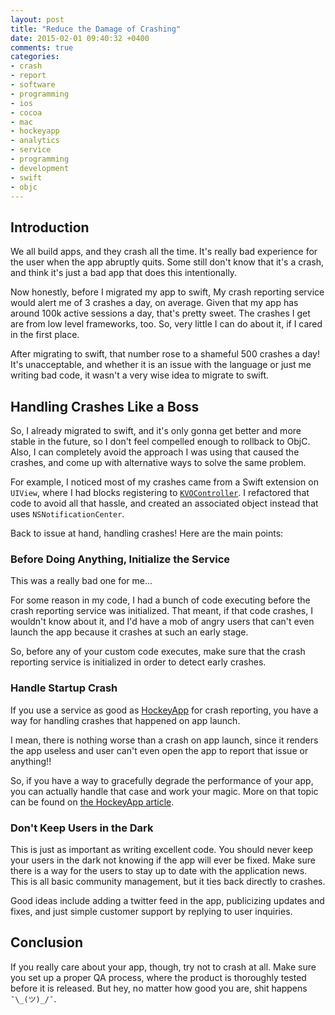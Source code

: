```yaml
---
layout: post
title: "Reduce the Damage of Crashing"
date: 2015-02-01 09:40:32 +0400
comments: true
categories: 
- crash
- report
- software
- programming
- ios
- cocoa
- mac
- hockeyapp
- analytics
- service
- programming
- development
- swift
- objc
---
```


## Introduction

We all build apps, and they crash all the time. It's really bad experience for the user when the app abruptly quits. Some still don't know that it's a crash, and think it's just a bad app that does this intentionally.

Now honestly, before I migrated my app to swift, My crash reporting service would alert me of 3 crashes a day, on average. Given that my app has around 100k active sessions a day, that's pretty sweet. The crashes I get are from low level frameworks, too. So, very little I can do about it, if I cared in the first place.

After migrating to swift, that number rose to a shameful 500 crashes a day! It's unacceptable, and whether it is an issue with the language or just me writing bad code, it wasn't a very wise idea to migrate to swift.

## Handling Crashes Like a Boss

So, I already migrated to swift, and it's only gonna get better and more stable in the future, so I don't feel compelled enough to rollback to ObjC. Also, I can completely avoid the approach I was using that caused the crashes, and come up with alternative ways to solve the same problem.

For example, I noticed most of my crashes came from a Swift extension on `UIView`, where I had blocks registering to [`KVOController`](https://github.com/facebook/KVOController). I refactored that code to avoid all that hassle, and created an associated object instead that uses `NSNotificationCenter`.

Back to issue at hand, handling crashes! Here are the main points:

### Before Doing Anything, Initialize the Service

This was a really bad one for me...

For some reason in my code, I had a bunch of code executing before the crash reporting service was initialized. That meant, if that code crashes, I wouldn't know about it, and I'd have a mob of angry users that can't even launch the app because it crashes at such an early stage.

So, before any of your custom code executes, make sure that the crash reporting service is initialized in order to detect early crashes.

### Handle Startup Crash

If you use a service as good as [HockeyApp](http://hockeyapp.net/) for crash reporting, you have a way for handling crashes that happened on app launch.

I mean, there is nothing worse than a crash on app launch, since it renders the app useless and user can't even open the app to report that issue or anything!!

So, if you have a way to gracefully degrade the performance of your app, you can actually handle that case and work your magic. More on that topic can be found on [the HockeyApp article](http://support.hockeyapp.net/kb/client-integration-ios-mac-os-x/how-to-handle-crashes-during-startup-on-ios).

### Don't Keep Users in the Dark

This is just as important as writing excellent code. You should never keep your users in the dark not knowing if the app will ever be fixed. Make sure there is a way for the users to stay up to date with the application news. This is all basic community management, but it ties back directly to crashes.

Good ideas include adding a twitter feed in the app, publicizing updates and fixes, and just simple customer support by replying to user inquiries.

## Conclusion

If you really care about your app, though, try not to crash at all. Make sure you set up a proper QA process, where the product is thoroughly tested before it is released. But hey, no matter how good you are, shit happens `¯\_(ツ)_/¯`.
